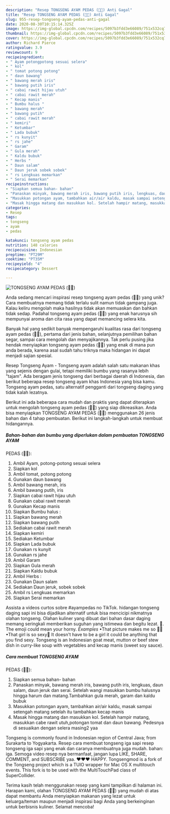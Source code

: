 ```yaml
---
description: "Resep TONGSENG AYAM PEDAS (🤤🍗) Anti Gagal"
title: "Resep TONGSENG AYAM PEDAS (🤤🍗) Anti Gagal"
slug: 955-resep-tongseng-ayam-pedas-anti-gagal
date: 2020-08-30T10:15:14.325Z
image: https://img-global.cpcdn.com/recipes/5097b3fdd3e66089/751x532cq70/tongseng-ayam-pedas-🤤🍗-foto-resep-utama.jpg
thumbnail: https://img-global.cpcdn.com/recipes/5097b3fdd3e66089/751x532cq70/tongseng-ayam-pedas-🤤🍗-foto-resep-utama.jpg
cover: https://img-global.cpcdn.com/recipes/5097b3fdd3e66089/751x532cq70/tongseng-ayam-pedas-🤤🍗-foto-resep-utama.jpg
author: Richard Pierce
ratingvalue: 3.9
reviewcount: 9
recipeingredient:
- " Ayam potongpotong sesuai selera"
- " kol"
- " tomat potong potong"
- " daun bawang"
- " bawang merah iris"
- " bawang putih iris"
- " cabai rawit hijau utuh"
- " cabai rawit merah"
- " Kecap manis"
- " Bumbu halus "
- " bawang merah"
- " bawang putih"
- " cabai rawit merah"
- " kemiri"
- " Ketumbar"
- " Lada bubuk"
- " rs kunyit"
- " rs jahe"
- " Garam"
- " Gula merah"
- " Kaldu bubuk"
- " Herbs "
- " Daun salam"
- " Daun jeruk sobek sobek"
- " rs Lengkuas memarkan"
- " Serai memarkan"
recipeinstructions:
- "Siapkan semua bahan- bahan"
- "Panaskan minyak, bawang merah iris, bawang putih iris, lengkuas, daun salam, daun jeruk dan serai. Setelah wangi masukkan bumbu halusnya hingga harum dan matang.Tambahkan gula merah, garam dan kaldu bubuk"
- "Masukkan potongan ayam, tambahkan air/air kaldu, masak sampai setengah matang setelah itu tambahkan kecap manis"
- "Masak hingga matang dan masukkan kol. Setelah hampir matang, masukkan cabe rawit utuh,potongan tomat dan daun bawang. Pedesnya di sesuaikan dengan selera masing2 yaa"
categories:
- Resep
tags:
- tongseng
- ayam
- pedas

katakunci: tongseng ayam pedas 
nutrition: 148 calories
recipecuisine: Indonesian
preptime: "PT29M"
cooktime: "PT35M"
recipeyield: "4"
recipecategory: Dessert

---
```



![TONGSENG AYAM
PEDAS (🤤🍗)](https://img-global.cpcdn.com/recipes/5097b3fdd3e66089/751x532cq70/tongseng-ayam-pedas-🤤🍗-foto-resep-utama.jpg)

Anda sedang mencari inspirasi resep tongseng ayam
pedas (🤤🍗) yang unik? Cara membuatnya memang tidak terlalu sulit namun tidak gampang juga. Kalau keliru mengolah maka hasilnya tidak akan memuaskan dan bahkan tidak sedap. Padahal tongseng ayam
pedas (🤤🍗) yang enak harusnya sih mempunyai aroma dan cita rasa yang dapat memancing selera kita.

Banyak hal yang sedikit banyak mempengaruhi kualitas rasa dari tongseng ayam
pedas (🤤🍗), pertama dari jenis bahan, selanjutnya pemilihan bahan segar, sampai cara mengolah dan menyajikannya. Tak perlu pusing jika hendak menyiapkan tongseng ayam
pedas (🤤🍗) yang enak di mana pun anda berada, karena asal sudah tahu triknya maka hidangan ini dapat menjadi sajian spesial.

Resep Tongseng Ayam - Tongseng ayam adalah salah satu makanan khas yang sejenis dengan gulai, tetapi memiliki bumbu yang rasanya lebih &#34;tajam&#34;. Ada beragam jenis tongseng dari berbagai daerah di Indonesia, dan berikut beberapa resep tongseng ayam khas Indonesia yang bisa kamu. Tongseng ayam pedas, satu alternatif pengganti dari tongseng daging yang tidak kalah lezatnya.


Berikut ini ada beberapa cara mudah dan praktis yang dapat diterapkan untuk mengolah tongseng ayam
pedas (🤤🍗) yang siap dikreasikan. Anda bisa menyiapkan TONGSENG AYAM
PEDAS (🤤🍗) menggunakan 26 jenis bahan dan 4 tahap pembuatan. Berikut ini langkah-langkah untuk membuat hidangannya.

<!--inarticleads1-->

##### Bahan-bahan dan bumbu yang diperlukan dalam pembuatan TONGSENG AYAM
PEDAS (🤤🍗):

1. Ambil  Ayam, potong-potong sesuai selera
1. Siapkan  kol
1. Ambil  tomat, potong potong
1. Gunakan  daun bawang
1. Ambil  bawang merah, iris
1. Ambil  bawang putih, iris
1. Siapkan  cabai rawit hijau utuh
1. Gunakan  cabai rawit merah
1. Gunakan  Kecap manis
1. Siapkan  Bumbu halus :
1. Siapkan  bawang merah
1. Siapkan  bawang putih
1. Sediakan  cabai rawit merah
1. Siapkan  kemiri
1. Sediakan  Ketumbar
1. Siapkan  Lada bubuk
1. Gunakan  rs kunyit
1. Gunakan  rs jahe
1. Ambil  Garam
1. Siapkan  Gula merah
1. Siapkan  Kaldu bubuk
1. Ambil  Herbs :
1. Gunakan  Daun salam
1. Sediakan  Daun jeruk, sobek sobek
1. Ambil  rs Lengkuas memarkan
1. Siapkan  Serai memarkan


Assista a vídeos curtos sobre #ayampedas no TikTok. hidangan tongseng daging sapi ini bisa dijadikan alternatif untuk bisa mencicipi nikmatnya olahan tongseng. Olahan kuliner yang dibuat dari bahan dasar daging memang seringkali memberikan suguhan yang istimewa dan begitu lezat. 🤤. The emoji could mean your horny. *Examples* •That picture makes me so 🤤🤤 •That girl is so sexy🤤 It doesn&#39;t have to be a girl it could be anything that you find sexy. Tongseng is an Indonesian goat meat, mutton or beef stew dish in curry-like soup with vegetables and kecap manis (sweet soy sauce). 

<!--inarticleads2-->

##### Cara membuat TONGSENG AYAM
PEDAS (🤤🍗):

1. Siapkan semua bahan- bahan
1. Panaskan minyak, bawang merah iris, bawang putih iris, lengkuas, daun salam, daun jeruk dan serai. Setelah wangi masukkan bumbu halusnya hingga harum dan matang.Tambahkan gula merah, garam dan kaldu bubuk
1. Masukkan potongan ayam, tambahkan air/air kaldu, masak sampai setengah matang setelah itu tambahkan kecap manis
1. Masak hingga matang dan masukkan kol. Setelah hampir matang, masukkan cabe rawit utuh,potongan tomat dan daun bawang. Pedesnya di sesuaikan dengan selera masing2 yaa


Tongseng is commonly found in Indonesian region of Central Java; from Surakarta to Yogyakarta. Resep cara membuat tongseng iga sapi resep tongseng iga sapi yang enak dan caranya membuatnya juga mudah. bahan: iga. Semoga video resep nya bermanfaat, jangan lupa LIKE, SHARE, COMMENT, and SUBSCRIBE yaa. ❤❤❤ HAPPY. Tongsengmod is a fork of the Tongseng project which is a TUIO wrapper for Mac OS X multitouch events. This fork is to be used with the MultiTouchPad class of SuperCollider. 

Terima kasih telah menggunakan resep yang kami tampilkan di halaman ini. Harapan kami, olahan TONGSENG AYAM
PEDAS (🤤🍗) yang mudah di atas dapat membantu Anda menyiapkan makanan yang lezat untuk keluarga/teman maupun menjadi inspirasi bagi Anda yang berkeinginan untuk berbisnis kuliner. Selamat mencoba!
